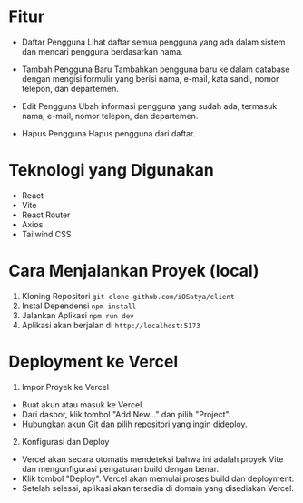 # Fitur

- Daftar Pengguna
  Lihat daftar semua pengguna yang ada dalam sistem dan mencari pengguna berdasarkan nama.

- Tambah Pengguna Baru
  Tambahkan pengguna baru ke dalam database dengan mengisi formulir yang berisi nama, e-mail, kata sandi, nomor telepon, dan departemen.

- Edit Pengguna
  Ubah informasi pengguna yang sudah ada, termasuk nama, e-mail, nomor telepon, dan departemen.

- Hapus Pengguna
  Hapus pengguna dari daftar.

# Teknologi yang Digunakan

- React
- Vite
- React Router
- Axios
- Tailwind CSS

# Cara Menjalankan Proyek (local)

1. Kloning Repositori `git clone github.com/iOSatya/client`
2. Instal Dependensi `npm install`
3. Jalankan Aplikasi `npm run dev`
4. Aplikasi akan berjalan di `http://localhost:5173`

# Deployment ke Vercel

1. Impor Proyek ke Vercel
  - Buat akun atau masuk ke Vercel.
  - Dari dasbor, klik tombol "Add New..." dan pilih "Project".
  - Hubungkan akun Git dan pilih repositori yang ingin dideploy.
2. Konfigurasi dan Deploy
  - Vercel akan secara otomatis mendeteksi bahwa ini adalah proyek Vite dan mengonfigurasi pengaturan build dengan benar.
  - Klik tombol "Deploy". Vercel akan memulai proses build dan deployment.
  - Setelah selesai, aplikasi akan tersedia di domain yang disediakan Vercel.
